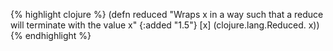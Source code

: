 {% highlight clojure %}
(defn reduced
  "Wraps x in a way such that a reduce will terminate with the value x"
  {:added "1.5"}
  [x]
  (clojure.lang.Reduced. x))
{% endhighlight %}
